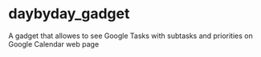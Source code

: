 daybyday_gadget
===============

A gadget that allowes to see Google Tasks with subtasks and priorities on Google Calendar web page

